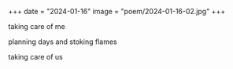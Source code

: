 +++
date = "2024-01-16"
image = "poem/2024-01-16-02.jpg"
+++

taking care of me

planning days and stoking flames

taking care of us
